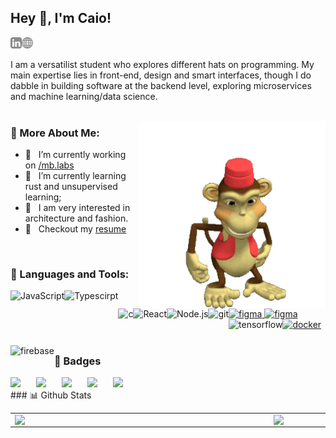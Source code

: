## Hey 👋, I'm Caio!
<a href='https://www.linkedin.com/in/caiotheodoro1/' target="_blank"><img align='left' alt="linkedin" src="https://raw.githubusercontent.com/caiotheodoro/caiotheodoro/372fbec3b480ebeb392982c958024e30b6a9d907/assets/linkedin.svg" height='18px'/></a>
<a href='https://caiotheodoro.vercel.app/' target="_blank"><img alt="kaggle" src="https://raw.githubusercontent.com/caiotheodoro/caiotheodoro/931b814dfe67e7ee2bdf12863fcd98fd68c8d442/assets/world-wide-web-svgrepo-com.svg" height='18px'/></a>


I am a versatilist student who explores different hats on programming. My main expertise lies in front-end, design and smart interfaces, though I do dabble in building software at the backend level, exploring microservices and machine learning/data science.
<br/>
<br/>
 
  <img align="right" alt="GIF"  src="./images/dfed.gif" width="300px">
  
### 🧐 More About Me:

- 🔭 &nbsp; I’m currently working on [/mb.labs](https://www.mblabs.com.br/)
- 🌱 &nbsp; I’m currently learning rust and unsupervised learning; 
- 🏡 &nbsp; I am very interested in architecture and fashion.
- 📝 &nbsp; Checkout my [resume](https://drive.google.com/file/d/19i6IiTDYHvo1SJSX-y9xvwYZAgXHxO-p/view?usp=sharing)

<br>

### 🔨 Languages and Tools:
<a href="https://developer.mozilla.org/en-US/docs/Web/JavaScript" target="_blank"> <img align="left" alt="JavaScript" height ="42px"  src="https://raw.githubusercontent.com/rahul-jha98/github_readme_icons/main/language_and_tools/square/javascript/javascript.svg"> </a>
<a href="https://www.typescriptlang.org/" target="_blank"><img align="left" alt="Typescirpt" height ="42px" src="https://raw.githubusercontent.com/rahul-jha98/github_readme_icons/main/language_and_tools/square/typescript/typescript.svg"></a>

<a href="https://devdocs.io/c/" target="_blank"> <img src="https://raw.githubusercontent.com/rahul-jha98/github_readme_icons/main/language_and_tools/square/c/c.svg" alt="figma" height='42px'/> </a><a href="https://www.python.org" target="_blank"><img align="left" alt="c" height ="42px" src="https://raw.githubusercontent.com/rahul-jha98/github_readme_icons/main/language_and_tools/square/python/python.svg"></a>
<a href="https://reactjs.org/" target="_blank"> <img align="left" alt="React" height ="42px" src="https://raw.githubusercontent.com/rahul-jha98/github_readme_icons/main/language_and_tools/square/react/react.svg"></a>
<a href="https://nodejs.org" target="_blank"><img align="left" alt="Node.js" height ="42px" src="https://raw.githubusercontent.com/rahul-jha98/github_readme_icons/main/language_and_tools/square/node/node.svg"></a>
<a href="https://git-scm.com/" target="_blank"> <img src="https://raw.githubusercontent.com/rahul-jha98/github_readme_icons/main/language_and_tools/square/git-scm/git-scm.svg" align="left" alt="git" height='42px'/> </a>
<a href="https://www.figma.com/" target="_blank"> <img src="https://raw.githubusercontent.com/rahul-jha98/github_readme_icons/main/language_and_tools/square/figma/figma.svg" alt="figma" height='42px'/> </a>
<a href="https://www.docker.com/" target="_blank"> <img src="https://raw.githubusercontent.com/rahul-jha98/github_readme_icons/main/language_and_tools/square/docker/docker.svg" alt="docker" height='42px'/> </a>
<a href="https://www.tensorflow.org" target="_blank"> <img align="left" src="https://raw.githubusercontent.com/rahul-jha98/github_readme_icons/main/language_and_tools/square/tensorflow/tensorflow.svg" alt="tensorflow" height="42px"/> </a> 
<a href="https://firebase.google.com/" target="_blank"> <img align="left" src="https://raw.githubusercontent.com/rahul-jha98/github_readme_icons/main/language_and_tools/square/firebase/firebase.svg" alt="firebase" height ="42px"/> </a>
<br>
<br>
### 📃 Badges
<div style="display: flex; gap: 25px;">
<a href="https://www.credly.com/badges/dfb80bc9-7630-436a-8513-7e71720bb3bc" target="_blank"><img src="https://images.credly.com/size/140x140/images/d41de2b7-cbc2-47ec-bcf1-ebecbe83872f/GCC_badge_DA_1000x1000.png" /></a>
 <a href="https://www.credly.com/badges/90b08c08-aea7-4d8a-9585-5d2d3a212812" target="_blank"><img src="https://images.credly.com/size/140x140/images/fa418e1b-119d-4e79-b663-e6c20dfff214/Full_Stack_Cloud_Development_Capstone_Project.png" /></a>
 <a href="https://www.credly.com/badges/201790b1-a774-483b-8147-14553a17da23" target="_blank"><img src="https://images.credly.com/size/140x140/images/a856d3ba-1aa7-4e93-8c15-8d65cec6368d/image.png" /></a>
  <a href="https://www.coursera.org/account/accomplishments/professional-cert/R9VWV28S6RHK" target="_blank"><img src="https://images.credly.com/size/140x140/images/f02ef07e-9cc2-4bc4-a316-ccfaedde8559/Professional_Certificate_-_IBM_Machine_Language.png" /></a>
   <a href="https://www.coursera.org/account/accomplishments/professional-cert/7YW27R22BX2M" target="_blank"><img src="https://images.credly.com/size/140x140/images/0e284c3f-5164-4b21-8660-0d84737941bc/image.png" /></a>
</div>
### 📊 Github Stats
<center>
  <table>
    <tr>
        <td><img width="400px" align="left" src="https://github-readme-stats.vercel.app/api/top-langs/?username=caiotheodoro&hide=html&layout=compact&theme=dark" /></td>
        <td><img width="495px" align="left" src="https://github-readme-stats.vercel.app/api?username=caiotheodoro&theme=dark&count_private=true"/></td>
    </tr>   
  </table>
</center>  

<br>
